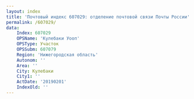 ```yaml
---
layout: index
title: 'Почтовый индекс 607029: отделение почтовой связи Почты России'
permalink: /607029/
data:
    Index: 607029
    OPSName: 'Кулебаки Уооп'
    OPSType: Участок
    OPSSubm: 607079
    Region: 'Нижегородская область'
    Autonom: ''
    Area: ''
    City: Кулебаки
    City1: ''
    ActDate: '20190201'
    IndexOld: ''
---
```


